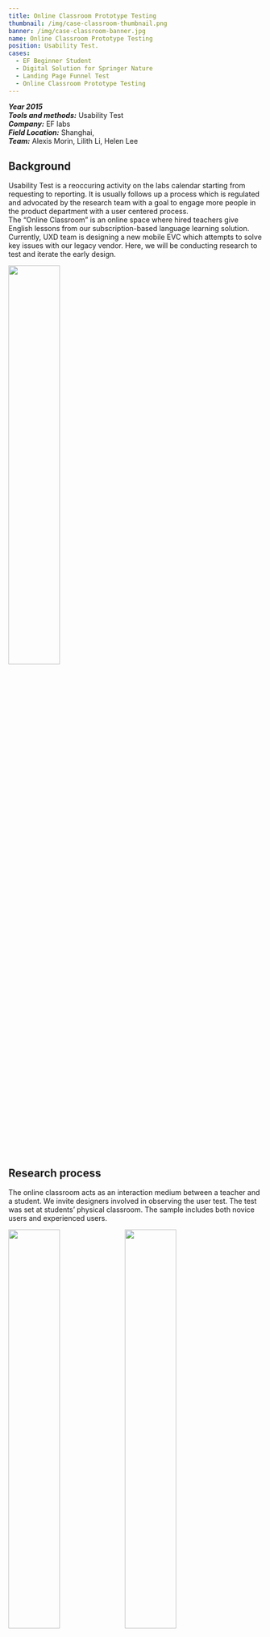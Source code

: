 ```yaml
---
title: Online Classroom Prototype Testing
thumbnail: /img/case-classroom-thumbnail.png
banner: /img/case-classroom-banner.jpg
name: Online Classroom Prototype Testing
position: Usability Test.
cases:
  - EF Beginner Student
  - Digital Solution for Springer Nature
  - Landing Page Funnel Test
  - Online Classroom Prototype Testing
---
```

***Year 2015*** \
***Tools and methods:*** Usability Test \
***Company:*** EF labs\
***Field Location:*** Shanghai,\
***Team:*** Alexis Morin, Lilith Li, Helen Lee

## Background

Usability Test is a reoccuring activity on the labs calendar starting from requesting to reporting. It is usually follows up a process which is regulated and advocated by the research team with a goal to engage more people in the product department with a user centered process.\
The “Online Classroom” is an online space where hired teachers give English lessons from our subscription-based language learning solution. Currently, UXD team is designing a new mobile EVC which attempts to solve key issues with our legacy vendor. Here, we will be conducting research to test and iterate the early design.

<img src="/img/case-classroom-9.jpg" style="width:45%" index="" />

## Research process

The online classroom acts as an interaction medium between a teacher and a student. We invite designers involved in observing the user test. The test was set at students’ physical classroom. The sample includes both novice users and experienced users.

<img src="/img/case-classroom-2.jpg" style="width:45%" index="1" />

<img src="/img/case-classroom-3.jpg" style="width:45%" index="2" />

One of the testing hypothesis is whether or not students like to hide the panels by default or not where they use all the icons. By testing this prototype, we have identified key scenarios of interaction with tools in an online class and how it will impact experience from both students’ side and teachers’ side.

<img src="/img/case-classroom-8.jpg" style="width:45%" index="1" />

<img src="/img/case-classroom-10.jpg" style="width:45%" index="2" />

a image

<img src="/img/case-classroom-7.jpg" style="width:45%" index="1" />

<img src="/img/case-classroom-6.jpg" style="width:45%" index="2" />

Issue list and action plan were summerized based on group discussion with PO and UX designers.

<img src="/img/case-classroom-4.jpg" style="width:45%" index="1" />

<img src="/img/case-classroom-1.jpg" style="width:45%" index="2" />